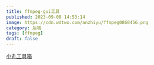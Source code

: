```yaml
---
title: ffmpeg-gui工具
published: 2023-09-08 14:53:14
image: https://cdn.wdtwo.com/anzhiyu/ffmpeg0860456.png
category: 后端
tags: [ffmpeg]
draft: false
---
```


[小丸工具箱](https://maruko.appinn.me/)